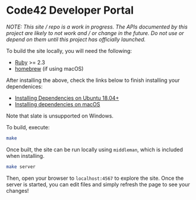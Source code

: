 # Code42 Developer Portal

*NOTE: This site / repo is a work in progress. The APIs documented by this project are likely to not work and / or change in the future. Do not use or depend on them until this project has officially launched.*

To build the site locally, you will need the following:

* [Ruby](https://www.ruby-lang.org/en/) >= 2.3
* [homebrew](https://brew.sh/) (if using macOS)

After installing the above, check the links below to finish installing your dependenices:

* [Installing Dependencies on Ubuntu 18.04+](https://github.com/slatedocs/slate/wiki/Using-Slate-Natively#installing-dependencies-on-ubuntu-1804)
* [Installing dependencies on macOS](https://github.com/slatedocs/slate/wiki/Using-Slate-Natively#installing-dependencies-on-macos)

Note that slate is unsupported on Windows.

To build, execute:

```bash
make
```

Once built, the site can be run locally using `middleman`, which is included when installing.

```bash
make server
```

Then, open your browser to `localhost:4567` to explore the site. Once the server is started, you can edit files and simply refresh the page to see your changes!
